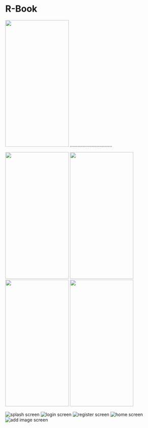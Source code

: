 # R-Book

<img src="https://user-images.githubusercontent.com/37961587/104139004-6ac0af80-53b9-11eb-87e4-c1931f4e8ddf.jpg" width="200" height="400"> .................................                            

<img src="https://user-images.githubusercontent.com/37961587/104139019-85932400-53b9-11eb-8960-c749cb0dea04.jpg" width="200" height="400">
<img src="https://user-images.githubusercontent.com/37961587/104139021-888e1480-53b9-11eb-8c39-6ba77f368eb0.jpg" width="200" height="400">
<img src="https://user-images.githubusercontent.com/37961587/104139007-70b69080-53b9-11eb-8fa6-01542fc77ae7.jpg" width="200" height="400">
<img src="https://user-images.githubusercontent.com/37961587/104139009-7613db00-53b9-11eb-8e95-bcf119df3cdd.jpg" width="200" height="400">


![splash screen](https://user-images.githubusercontent.com/37961587/103722215-85bda900-4fe0-11eb-99e3-2264577a6dc1.png)
![login screen](https://user-images.githubusercontent.com/37961587/103722314-ba316500-4fe0-11eb-9a2c-9e46ad3c0bb7.png)
![register screen](https://user-images.githubusercontent.com/37961587/103722324-bef61900-4fe0-11eb-8757-87308679e0d5.png)
![home screen](https://user-images.githubusercontent.com/37961587/103722338-c9b0ae00-4fe0-11eb-95dd-eee0f82adc16.png)
![add image screen](https://user-images.githubusercontent.com/37961587/103722348-cf0df880-4fe0-11eb-9bdc-8e28c695e815.png)



